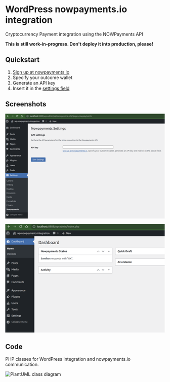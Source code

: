 # WordPress nowpayments.io integration

Cryptocurrency Payment integration using the NOWPayments API

**This is still work-in-progress. Don't deploy it into production, please!**

## Quickstart

1. <a href="https://nowpayments.io/?link_id=3530618365">Sign up at nowpayments.io</a>
2. Specify your outcome wallet
3. Generate an API key
4. Insert it in the [settings field](asset/screenshot-1.png)

## Screenshots

![Plugin Settings](./assets/screenshot-1.png)

![Admin Widget](./assets/screenshot-2.png)

## Code

PHP classes for WordPress integration and nowpayments.io communication.

![PlantUML class diagram](https://www.plantuml.com/plantuml/proxy?src=https://raw.githubusercontent.com/lloc/wp-nowpayments-integration/main/plantuml_gist.puml)
